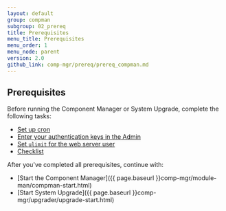 ```yaml
---
layout: default
group: compman
subgroup: 02_prereq
title: Prerequisites
menu_title: Prerequisites
menu_order: 1
menu_node: parent
version: 2.0
github_link: comp-mgr/prereq/prereq_compman.md
---
```


## Prerequisites
Before running the Component Manager or System Upgrade, complete the following tasks:

*	<a href="{{page.baseurl}}comp-mgr/prereq/prereq_cron.html">Set up cron</a>
*	<a href="{{page.baseurl}}comp-mgr/prereq/prereq_auth-token.html">Enter your authentication keys in the Admin</a>
*	<a href="{{page.baseurl}}comp-mgr/prereq/prereq_compman-ulimit.html">Set `ulimit` for the web server user</a>
*	[Checklist]({{page.baseurl}}comp-mgr/prereq/prereq_compman-checklist.html)

After you've completed all prerequisites, continue with:

*	[Start the Component Manager]({{ page.baseurl }}comp-mgr/module-man/compman-start.html)
*	[Start System Upgrade]({{ page.baseurl }}comp-mgr/upgrader/upgrade-start.html)